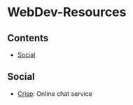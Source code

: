 # WebDev-Resources

## Contents

- [Social](#social)

## Social
* [Crisp](https://github.com/crisp-im?language=javascript): Online chat service
